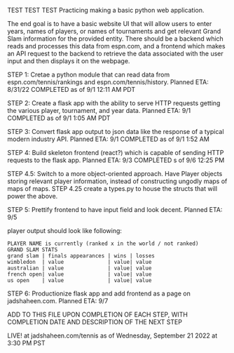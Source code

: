 TEST TEST TEST
Practicing making a basic python web application.

The end goal is to have a basic website UI that will allow users to enter years, names of players, or names of tournaments and get relevant Grand Slam information for the provided entity. There should be a backend which reads and processes this data from espn.com, and a frontend which makes an API request to the backend to retrieve the data associated with the user input and then displays it on the webpage.

STEP 1: Cretae a python module that can read data from espn.com/tennis/rankings and espn.com/tennis/history.
Planned ETA: 8/31/22
COMPLETED as of 9/1 12:11 AM PDT

STEP 2: Create a flask app with the ability to serve HTTP requests getting the various player, tournament, and year data.
Planned ETA: 9/1
COMPLETED as of 9/1 1:05 AM PDT

STEP 3: Convert flask app output to json data like the response of a typical modern industry API.
Planned ETA: 9/1
COMPLETED as of 9/1 1:52 AM

STEP 4: Build skeleton frontend (react?) which is capable of sending HTTP requests to the flask app.
Planned ETA: 9/3
COMPLETED s of 9/6 12:25 PM

STEP 4.5: Switch to a more object-oriented approach. Have Player objects storing relevant player information, instead of constructing ungodly maps of maps of maps.
STEP 4.25 create a types.py to house the structs that will power the above.

STEP 5: Prettify frontend to have input field and look decent.
Planned ETA: 9/5

player output should look like following:

	PLAYER NAME is currently (ranked x in the world / not ranked)
	GRAND SLAM STATS
	grand slam | finals appearances | wins | losses
	wimbledon  | value              | value| value
	australian | value              | value| value
	french open| value              | value| value
	us open    | value              | value| value


STEP 6: Productionize flask app and add frontend as a page on jadshaheen.com.
Planned ETA: 9/7

ADD TO THIS FILE UPON COMPLETION OF EACH STEP, WITH COMPLETION DATE AND DESCRIPTION OF THE NEXT STEP

LIVE! at jadshaheen.com/tennis as of Wednesday, September 21 2022 at 3:30 PM PST
